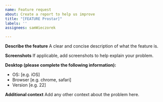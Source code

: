 ```yaml
---
name: Feature request
about: Create a report to help us improve
title: "[FEATURE Prostar]"
labels: ''
assignees: samWieczorek

---
```


**Describe the feature**
A clear and concise description of what the feature is.

**Screenshots**
If applicable, add screenshots to help explain your problem.

**Desktop (please complete the following information):**
 - OS: [e.g. iOS]
 - Browser [e.g. chrome, safari]
 - Version [e.g. 22]

**Additional context**
Add any other context about the problem here.
